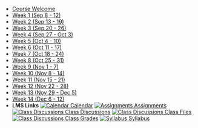- [Course Welcome](course-welcome)
- [Week 1 (Sep 8 - 12)](week-01)
- [Week 2 (Sep 13 - 19)](week-02)
- [Week 3 (Sep 20 - 26)](week-03)
- [Week 4 (Sep 27 - Oct 3)](week-04)
- [Week 5 (Oct 4 - 10)](week-05)
- [Week 6 (Oct 11 - 17)](week-06)
- [Week 7 (Oct 18 - 24)](week-07)
- [Week 8 (Oct 25 - 31)](week-08)
- [Week 9 (Nov 1 - 7)](week-09)
- [Week 10 (Nov 8 - 14)](week-10)
- [Week 11 (Nov 15 - 21)](week-11)
- [Week 12 (Nov 22 - 28)](week-12)
- [Week 13 (Nov 29 - Dec 5)](week-13)
- [Week 14 (Dec 6 - 12)](week-14)
- **LMS Links**
[![Calendar](https://icongr.am/fontawesome/calendar.svg?size=16&color=6D6F71) Calendar](https://canvas.sfu.ca)
[![Assignments](https://icongr.am/fontawesome/pencil.svg?size=16&color=6D6F71) Assignments](https://canvas.sfu.ca)
[![Class Discussions](https://icongr.am/fontawesome/comments-o.svg?size=16&color=6D6F71) Class Discussions](https://canvas.sfu.ca)
[![Class Discussions](https://icongr.am/fontawesome/folder.svg?size=16&color=6D6F71) Class Files](https://canvas.sfu.ca)
[![Class Discussions](https://icongr.am/fontawesome/calculator.svg?size=16&color=6D6F71) Class Grades](https://canvas.sfu.ca)
[![Syllabus](https://icongr.am/fontawesome/list.svg?size=16&color=6D6F71) Syllabus](https://canvas.sfu.ca)  

<style>
  :root {

    --link-color: #a6192e;
    --link-text-decoration: none;
    --link-text-decoration--hover: underline;

  }

</style>
